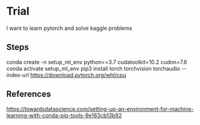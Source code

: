 # Trial
I want to learn pytorch and solve kaggle problems

## Steps
conda create -n setup_ml_env python==3.7 cudatoolkit=10.2 cudnn=7.6
conda activate setup_ml_env
pip3 install torch torchvision torchaudio --index-url https://download.pytorch.org/whl/cpu


## References
https://towardsdatascience.com/setting-up-an-environment-for-machine-learning-with-conda-pip-tools-9e163cb13b92

